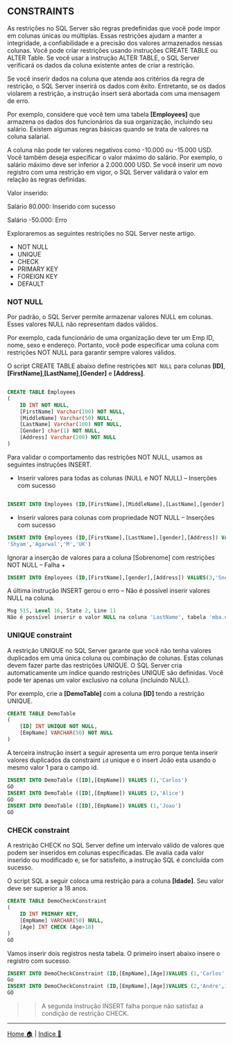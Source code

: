 ## CONSTRAINTS

As restrições no SQL Server são regras predefinidas que você pode impor em colunas únicas ou múltiplas. Essas restrições ajudam a manter a integridade, a confiabilidade e a precisão dos valores armazenados nessas colunas. Você pode criar restrições usando instruções CREATE TABLE ou ALTER Table. Se você usar a instrução ALTER TABLE, o SQL Server verificará os dados da coluna existente antes de criar a restrição.

Se você inserir dados na coluna que atenda aos critérios da regra de restrição, o SQL Server inserirá os dados com êxito. Entretanto, se os dados violarem a restrição, a instrução insert será abortada com uma mensagem de erro.

Por exemplo, considere que você tem uma tabela **[Employees]** que armazena os dados dos funcionários da sua organização, incluindo seu salário. Existem algumas regras básicas quando se trata de valores na coluna salarial.

A coluna não pode ter valores negativos como -10.000 ou -15.000 USD.
Você também deseja especificar o valor máximo do salário. Por exemplo, o salário máximo deve ser inferior a 2.000.000 USD.
Se você inserir um novo registro com uma restrição em vigor, o SQL Server validará o valor em relação às regras definidas.

Valor inserido:

Salário 80.000: Inserido com sucesso

Salário -50.000:  Erro

Exploraremos as seguintes restrições no SQL Server neste artigo.

* NOT NULL
* UNIQUE
* CHECK
* PRIMARY KEY
* FOREIGN KEY
* DEFAULT

### NOT NULL

Por padrão, o SQL Server permite armazenar valores NULL em colunas. Esses valores NULL não representam dados válidos.

Por exemplo, cada funcionário de uma organização deve ter um Emp ID, nome, sexo e endereço. Portanto, você pode especificar uma coluna com restrições NOT NULL para garantir sempre valores válidos.

O script CREATE TABLE abaixo define restrições `NOT NULL` para colunas **[ID]**,**[FirstName]**,**[LastName]**,**[Gender]** e **[Address]**.

```sql

CREATE TABLE Employees
(
    ID INT NOT NULL,
    [FirstName] Varchar(100) NOT NULL,
    [MiddleName] Varchar(50) NULL,
    [LastName] Varchar(100) NOT NULL,
    [Gender] char(1) NOT NULL,
    [Address] Varchar(200) NOT NULL
)

```

Para validar o comportamento das restrições NOT NULL, usamos as seguintes instruções INSERT.

* Inserir valores para todas as colunas (NULL e NOT NULL)  – Inserções com sucesso

```sql

INSERT INTO Employees (ID,[FirstName],[MiddleName],[LastName],[gender],[Address]) VALUES(1,'Raj','','Gupta','M','India')

```

* Inserir valores para colunas com propriedade NOT NULL  – Inserções com sucesso

```sql
INSERT INTO Employees (ID,[FirstName],[LastName],[gender],[Address]) VALUES(2,
'Shyam','Agarwal','M','UK')
```

Ignorar a inserção de valores para a coluna [Sobrenome] com restrições NOT NULL –  Falha +

```sql
INSERT INTO Employees (ID,[FirstName],[gender],[Address]) VALUES(3,'Sneha','F','India')
```
A última instrução INSERT gerou o erro –  Não é possível inserir valores NULL na coluna.
```sql
Msg 515, Level 16, State 2, Line 11
Não é possível inserir o valor NULL na coluna 'LastName', tabela 'mba.dbo.Employees'; a coluna não permite nulos. Falha em INSERT.

```

### UNIQUE constraint

A restrição UNIQUE no SQL Server garante que você não tenha valores duplicados em uma única coluna ou combinação de colunas. Estas colunas devem fazer parte das restrições UNIQUE. O SQL Server cria automaticamente um  índice  quando restrições UNIQUE são definidas. Você pode ter apenas um valor exclusivo na coluna (incluindo NULL).

Por exemplo, crie a **[DemoTable]** com a coluna **[ID]** tendo a restrição UNIQUE.

```sql
CREATE TABLE DemoTable
(
    [ID] INT UNIQUE NOT NULL,
    [EmpName] VARCHAR(50) NOT NULL
)

```

A terceira instrução insert a seguir apresenta um erro porque tenta inserir valores duplicados da constraint `id` unique e o insert João esta usando o mesmo valor 1 para o campo id.

```sql
INSERT INTO DemoTable ([ID],[EmpName]) VALUES (1,'Carlos')
GO
INSERT INTO DemoTable ([ID],[EmpName]) VALUES (2,'Alice')
GO
INSERT INTO DemoTable ([ID],[EmpName]) VALUES (1,'Joao')
GO
```


### CHECK constraint

A restrição CHECK no SQL Server define um intervalo válido de valores que podem ser inseridos em colunas especificadas. Ele avalia cada valor inserido ou modificado e, se for satisfeito, a instrução SQL é concluída com sucesso.

O script SQL a seguir coloca uma restrição para a coluna **[Idade]**. Seu valor deve ser superior a 18 anos.

```sql
CREATE TABLE DemoCheckConstraint
(
    ID INT PRIMARY KEY,
    [EmpName] VARCHAR(50) NULL,
    [Age] INT CHECK (Age>18)
)
GO
```
Vamos inserir dois registros nesta tabela. O primeiro insert abaixo insere o registro com sucesso.

```sql
INSERT INTO DemoCheckConstraint (ID,[EmpName],[Age])VALUES (1,'Carlos',20)
Go
INSERT INTO DemoCheckConstraint (ID,[EmpName],[Age])VALUES (2,'Andre',17)
GO

```
>> A segunda instrução INSERT falha porque não satisfaz a condição de restrição CHECK.


-----

[Home 🏠](../README.md) | [Indice 📇](README.md)